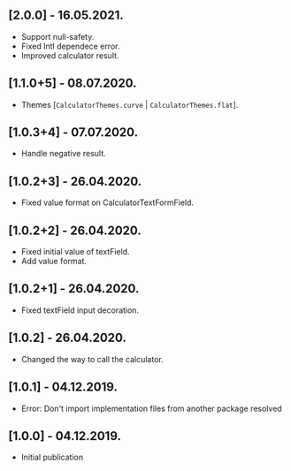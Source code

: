 ## [2.0.0] - 16.05.2021.

* Support null-safety.
* Fixed Intl dependece error.
* Improved calculator result.

## [1.1.0+5] - 08.07.2020.

* Themes [`CalculatorThemes.curve` | `CalculatorThemes.flat`].

## [1.0.3+4] - 07.07.2020.

* Handle negative result.

## [1.0.2+3] - 26.04.2020.

* Fixed value format on CalculatorTextFormField.
  
## [1.0.2+2] - 26.04.2020.

* Fixed initial value of textField.
* Add value format.
  
## [1.0.2+1] - 26.04.2020.

* Fixed textField input decoration.

## [1.0.2] - 26.04.2020.

* Changed the way to call the calculator.

## [1.0.1] - 04.12.2019.

* Error: Don't import implementation files from another package resolved

## [1.0.0] - 04.12.2019.

* Initial publication
